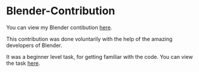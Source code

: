 # Blender-Contribution

You can view my Blender contibution [here](https://developer.blender.org/rB6efac431a35c9792021eeb85b4eb0df04f88da80).

This contribution was done voluntarily with the help of the amazing developers of Blender. 

It was a beginner level task, for getting familiar with the code. You can view the task [here](https://developer.blender.org/T57688).
